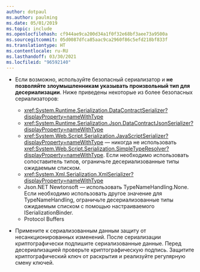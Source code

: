 ```yaml
---
author: dotpaul
ms.author: paulming
ms.date: 05/01/2019
ms.topic: include
ms.openlocfilehash: cf944ae9ca200d34a1f0f32e68bf3aee73a9500a
ms.sourcegitcommit: 05d0087dfca85aac9ca2960f86c5efd218bf833f
ms.translationtype: HT
ms.contentlocale: ru-RU
ms.lasthandoff: 03/30/2021
ms.locfileid: "96592140"
---
```

- Если возможно, используйте безопасный сериализатор и **не позволяйте злоумышленникам указывать произвольный тип для десериализации**. Ниже приведены некоторые из более безопасных сериализаторов:

  - <xref:System.Runtime.Serialization.DataContractSerializer?displayProperty=nameWithType>
  - <xref:System.Runtime.Serialization.Json.DataContractJsonSerializer?displayProperty=nameWithType>
  - <xref:System.Web.Script.Serialization.JavaScriptSerializer?displayProperty=nameWithType> — никогда не использовать <xref:System.Web.Script.Serialization.SimpleTypeResolver?displayProperty=nameWithType>. Если необходимо использовать сопоставитель типов, ограничьте десериализованные типы ожидаемым списком.
  - <xref:System.Xml.Serialization.XmlSerializer?displayProperty=nameWithType>
  - Json.NET Newtonsoft — использовать TypeNameHandling.None. Если необходимо использовать другое значение для TypeNameHandling, ограничьте десериализованные типы ожидаемым списком с помощью настраиваемого ISerializationBinder.
  - Protocol Buffers

- Примените к сериализованным данным защиту от несанкционированных изменений. После сериализации криптографически подпишите сериализованные данные. Перед десериализацией проверьте криптографическую подпись. Защитите криптографический ключ от раскрытия и реализуйте регулярную смену ключей.
